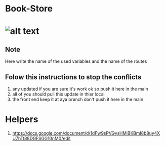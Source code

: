 # Book-Store

# ![alt text](https://media.istockphoto.com/id/1349688040/vector/hand-book-logo-design-education-logo-with-hand-concept-vector-hand-and-book-logo-design.jpg?s=612x612&w=0&k=20&c=kp2ZWkFL4U4-wtzZeL68OWvxJ25erp4RO-mJjFdZV64=)

## Note
Here write the name of the used variables and the name of the routes

## Folow this instructions to stop the conflicts
1. any updated if you are sure it's work ok so push it here in the main
2. all of you should pull this update in thier local 
3. the front end keep it at aya branch don't push it here in the main

# Helpers
1. https://docs.google.com/document/d/1dFw9sPVGysHMiBKBmI8b8uy4XU7hTt88DGFSGG10nM0/edit
